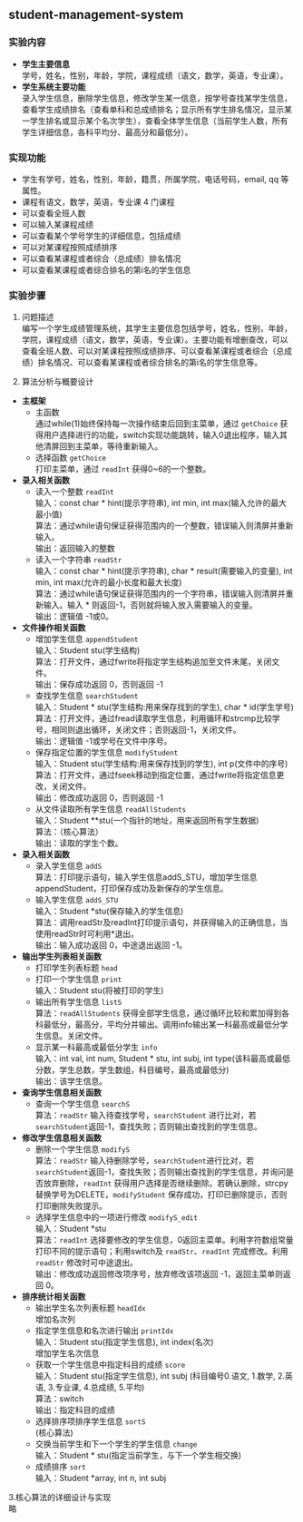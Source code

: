 ## student-management-system

### 实验内容
- **学生主要信息**  
学号，姓名，性别，年龄，学院，课程成绩（语文，数学，英语，专业课）。  
- **学生系统主要功能**  
录入学生信息，删除学生信息，修改学生某一信息，按学号查找某学生信息，查看学生成绩排名（查看单科和总成绩排名；显示所有学生排名情况，显示某一学生排名或显示某个名次学生），查看全体学生信息（当前学生人数，所有学生详细信息，各科平均分、最高分和最低分）。  

### 实现功能
 * 学生有学号，姓名，性别，年龄，籍贯，所属学院，电话号码，email, qq 等属性。
 * 课程有语文，数学，英语，专业课 4 门课程
 * 可以查看全班人数
 * 可以输入某课程成绩
 * 可以查看某个学号学生的详细信息，包括成绩
 * 可以对某课程按照成绩排序
 * 可以查看某课程或者综合（总成绩）排名情况
 * 可以查看某课程或者综合排名的第i名的学生信息

### 实验步骤  
1) 问题描述  
编写一个学生成绩管理系统，其学生主要信息包括学号，姓名，性别，年龄，学院，课程成绩（语文，数学，英语，专业课）。主要功能有增删查改，可以查看全班人数、可以对某课程按照成绩排序、可以查看某课程或者综合（总成绩）排名情况、可以查看某课程或者综合排名的第i名的学生信息等。  

2) 算法分析与概要设计  
+ **主框架**  
    + 主函数   
    通过while(1)始终保持每一次操作结束后回到主菜单，通过 ```getChoice``` 获得用户选择进行的功能，switch实现功能跳转，输入0退出程序，输入其他清屏回到主菜单，等待重新输入。
    + 选择函数 ```getChoice```  
    打印主菜单，通过 ```readInt``` 获得0~6的一个整数。  
+ **录入相关函数**  
    + 读入一个整数 ```readInt```  
    输入：const char * hint(提示字符串), int min, int max(输入允许的最大最小值)  
    算法：通过while语句保证获得范围内的一个整数，错误输入则清屏并重新输入。  
    输出：返回输入的整数  
    + 读入一个字符串 ```readStr```  
    输入：const char * hint(提示字符串), char * result(需要输入的变量), int min, int max(允许的最小长度和最大长度)  
    算法：通过while语句保证获得范围内的一个字符串，错误输入则清屏并重新输入。输入 * 则返回-1，否则就将输入放入需要输入的变量。  
    输出：逻辑值 -1或0。  
+ **文件操作相关函数**    
    + 增加学生信息 ```appendStudent```  
    输入：Student stu(学生结构)  
    算法：打开文件，通过fwrite将指定学生结构追加至文件末尾，关闭文件。  
    输出：保存成功返回 0，否则返回 -1  
    + 查找学生信息 ```searchStudent```   
    输入：Student * stu(学生结构:用来保存找到的学生), char * id(学生学号)     
    算法：打开文件，通过fread读取学生信息，利用循环和strcmp比较学号，相同则退出循环，关闭文件；否则返回-1，关闭文件。  
    输出：逻辑值 -1或学号在文件中序号。  
    + 保存指定位置的学生信息 ```modifyStudent```    
    输入：Student stu(学生结构:用来保存找到的学生), int p(文件中的序号)   
    算法：打开文件，通过fseek移动到指定位置，通过fwrite将指定信息更改，关闭文件。    
    输出：修改成功返回 0，否则返回 -1   
    + 从文件读取所有学生信息 ```readAllStudents```    
    输入：Student \*\*stu(一个指针的地址，用来返回所有学生数据)    
    算法：（核心算法）    
    输出：读取的学生个数。   
+ **录入相关函数**  
    + 录入学生信息 ```addS```  
    算法：打印提示语句，输入学生信息addS_STU，增加学生信息appendStudent，打印保存成功及新保存的学生信息。  
    + 输入学生信息 ```addS_STU```     
    输入：Student \*stu(保存输入的学生信息)    
    算法：调用readStr及readInt打印提示语句，并获得输入的正确信息，当使用readStr时可利用\*退出。  
    输出：输入成功返回 0，中途退出返回 -1。  
+ **输出学生列表相关函数**  
    + 打印学生列表标题 ```head```   
    + 打印一个学生信息 ```print```   
    输入：Student stu(将被打印的学生)  
    + 输出所有学生信息 ```listS```  
    算法：```readAllStudents``` 获得全部学生信息，通过循环比较和累加得到各科最低分，最高分，平均分并输出。调用info输出某一科最高或最低分学生信息。关闭文件。  
    + 显示某一科最高或最低分学生 ```info```  
    输入：int val, int num, Student * stu, int subj, int type(该科最高或最低分数，学生总数，学生数组，科目编号，最高或最低分)  
    输出：该学生信息。  
+ **查询学生信息相关函数**   
    + 查询一个学生信息 ```searchS```  
      算法：```readStr``` 输入待查找学号，```searchStudent``` 进行比对，若```searchStudent```返回-1，查找失败；否则输出查找到的学生信息。  
+ **修改学生信息相关函数**  
    + 删除一个学生信息 ```modifyS```  
      算法：```readStr``` 输入待删除学号，```searchStudent```进行比对，若```searchStudent```返回-1，查找失败；否则输出查找到的学生信息，并询问是否放弃删除，```readInt``` 获得用户选择是否继续删除。若确认删除，strcpy替换学号为DELETE，```modifyStudent``` 保存成功，打印已删除提示，否则打印删除失败提示。
    + 选择学生信息中的一项进行修改 ```modifyS_edit```  
    输入：Student \*stu  
    算法：```readInt``` 选择要修改的学生信息，0返回主菜单。利用字符数组常量打印不同的提示语句；利用switch及 ```readStr```、```readInt``` 完成修改。利用 ```readStr``` 修改时可中途退出。  
    输出：修改成功返回修改项序号，放弃修改该项返回 -1，返回主菜单则返回 0。  
+ **排序统计相关函数**  
    + 输出学生名次列表标题 ```headIdx```  
      增加名次列  
    + 指定学生信息和名次进行输出 ```printIdx```  
      输入：Student stu(指定学生信息), int index(名次)  
      增加学生名次信息  
    + 获取一个学生信息中指定科目的成绩 ```score```    
      输入：Student stu(指定学生信息), int subj (科目编号0.语文, 1.数学, 2.英语, 3.专业课, 4.总成绩, 5.平均)  
      算法：switch  
      输出：指定科目的成绩  
    + 选择排序项排序学生信息 ```sortS```   
      (核心算法)  
    + 交换当前学生和下一个学生的学生信息 ```change```  
      输入：Student * stu(指定当前学生，与下一个学生相交换)  
    + 成绩排序 ```sort```  
      输入：Student \*array, int n, int subj  

3.核心算法的详细设计与实现  
    略  
    
    
    
